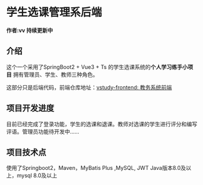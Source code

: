 # 学生选课管理系后端

**作者:vv   持续更新中**

## 介绍

这个一个采用了SpringBoot2 + Vue3 + Ts 的学生选课系统的**个人学习练手小项目**    拥有管理员、学生、教师三种角色。

这部分只是后端代码，前端仓库地址：[vstudy-frontend: 教务系统前端](https://gitee.com/ccw-ccw/vstudy-frontend)

## 项目开发进度

目前已经完成了登录功能，学生的选课和退课。教师对选课的学生进行评分和编写评语。管理员功能待开发中......

## 项目技术点

使用了Springboot2，Maven，MyBatis Plus ,MySQL, JWT      Java版本8.0及以上，mysql 8.0及以上  
